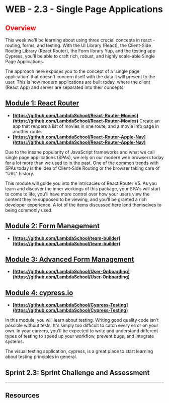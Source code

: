 # WEB - 2.3 - Single Page Applications

## <span style="color:red">Overview</span>

This week we'll be learning about using three crucial concepts in react - routing, forms, and testing. With the UI Library (React), the Client-Side Routing Library (React Router), the Form library Yup, and the testing app Cypress, you'll be able to craft rich, robust, and highly scale-able Single Page Applications.

The approach here exposes you to the concept of a 'single page application' that doesn't concern itself with the data it will present to the user. This is how modern applications are built today, where the client (React App) and server are separated into their concepts.

## [Module 1: React Router](https://github.com/beatlesm/web/tree/main/2.3/Module231)

-   **[https://github.com/LambdaSchool/React-Router-Movies](https://github.com/LambdaSchool/React-Router-Movies)**
    Create an app that renders a list of movies in one route, and a movie info page in another route.
-   **[https://github.com/LambdaSchool/React-Router-Apple-Nav](https://github.com/LambdaSchool/React-Router-Apple-Nav)**   

Due to the insane popularity of JavaScript frameworks and what we call single page applications (SPAs), we rely on our modern web browsers today for a lot more than we used to in the past. One of the common trends with SPAs today is the idea of Client-Side Routing or the browser taking care of "URL" history.

This module will guide you into the intricacies of React Router V5. As you learn and discover the inner workings of this package, your SPA's will start to come to life, you'll have more control over how your users view the content they're supposed to be viewing, and you'll be granted a rich developer experience. A lot of the items discussed here lend themselves to being commonly used.

## [Module 2: Form Management](https://github.com/beatlesm/web/tree/main/2.3/Module232)

-   **[https://github.com/LambdaSchool/team-builder](https://github.com/LambdaSchool/team-builder)**

## [Module 3: Advanced Form Management](https://github.com/beatlesm/web/tree/main/2.3/Module233)

-   **[https://github.com/LambdaSchool/User-Onboarding](https://github.com/LambdaSchool/User-Onboarding)**

## [Module 4: cypress.io](https://github.com/beatlesm/web/tree/main/2.3/Module234)

-   **[https://github.com/LambdaSchool/Cypress-Testing](https://github.com/LambdaSchool/Cypress-Testing)**

In this module, you will learn about testing. Writing good quality code isn't possible without tests. It's simply too difficult to catch every error on your own. In your careers, you'll be expected to write and understand different types of testing to speed up your workflow, prevent bugs, and integrate systems.

The visual testing application, cypress, is a great place to start learning about testing principles in general.

## Sprint 2.3: Sprint Challenge and Assessment



-------------------------------------------------------------------

## Resources
 
